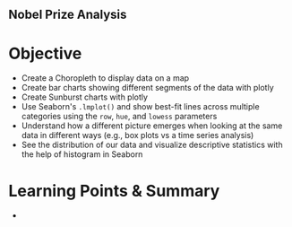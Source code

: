 ## Nobel Prize Analysis

# Objective

- Create a Choropleth to display data on a map
- Create bar charts showing different segments of the data with plotly
- Create Sunburst charts with plotly
- Use Seaborn's ```.lmplot()``` and show best-fit lines across multiple categories using the ```row```, ```hue```, and ```lowess``` parameters
- Understand how a different picture emerges when looking at the same data in different ways (e.g., box plots vs a time series analysis)
- See the distribution of our data and visualize descriptive statistics with the help of histogram in Seaborn

# Learning Points & Summary

- 